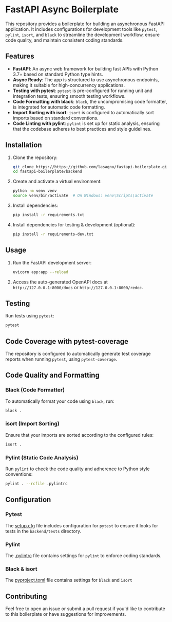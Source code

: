 # FastAPI Async Boilerplate

This repository provides a boilerplate for building an asynchronous FastAPI application. It includes configurations for development tools like `pytest`, `pylint`, `isort`, and `black` to streamline the development workflow, ensure code quality, and maintain consistent coding standards.

## Features

- **FastAPI**: An async web framework for building fast APIs with Python 3.7+ based on standard Python type hints.
- **Async Ready**: The app is structured to use asynchronous endpoints, making it suitable for high-concurrency applications.
- **Testing with pytest**: `pytest` is pre-configured for running unit and integration tests, ensuring smooth testing workflows.
- **Code Formatting with black**: `black`, the uncompromising code formatter, is integrated for automatic code formatting.
- **Import Sorting with isort**: `isort` is configured to automatically sort imports based on standard conventions.
- **Code Linting with pylint**: `pylint` is set up for static analysis, ensuring that the codebase adheres to best practices and style guidelines.

## Installation

1. Clone the repository:
   ```bash
   git clone https://https://github.com/lasagnu/fastapi-boilerplate.git
   cd fastapi-boilerplate/backend
   ```

2. Create and activate a virtual environment:
   ```bash
   python -m venv venv
   source venv/bin/activate  # On Windows: venv\Scripts\activate
   ```

3. Install dependencies:
   ```bash
   pip install -r requirements.txt
   ```

4. Install dependencies for testing & development (optional):
   ```bash
   pip install -r requirements-dev.txt
   ```

## Usage

1. Run the FastAPI development server:
   ```bash
   uvicorn app:app --reload
   ```

2. Access the auto-generated OpenAPI docs at `http://127.0.0.1:8000/docs` or `http://127.0.0.1:8000/redoc`.

## Testing

Run tests using `pytest`:

```bash
pytest
```

## Code Coverage with pytest-coverage

The repository is configured to automatically generate test coverage reports when running `pytest`, using `pytest-coverage`.

## Code Quality and Formatting

### Black (Code Formatter)

To automatically format your code using `black`, run:

```bash
black .
```

### isort (Import Sorting)

Ensure that your imports are sorted according to the configured rules:

```bash
isort .
```

### Pylint (Static Code Analysis)

Run `pylint` to check the code quality and adherence to Python style conventions:

```bash
pylint . --rcfile .pylintrc
```

## Configuration

### Pytest

The [setup.cfg](backend/setup.cfg) file includes configuration for `pytest` to ensure it looks for tests in the `backend/tests` directory.

### Pylint

The [.pylintrc](backend/.pylintrc) file contains settings for `pylint` to enforce coding standards.


### Black & isort

The [pyproject.toml](backend/pyproject.toml) file contains settings for `black` and `isort`


## Contributing

Feel free to open an issue or submit a pull request if you'd like to contribute to this boilerplate or have suggestions for improvements.